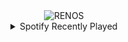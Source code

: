 <div align="center">
<picture>
    <source media="(prefers-color-scheme: dark)" srcset="https://i.ibb.co/j9FbB5MT/output-gif.gif">
    <source media="(prefers-color-scheme: light)" srcset="https://i.ibb.co/j9FbB5MT/output-gif.gif">
    <img alt="RENOS" src="https://i.ibb.co/j9FbB5MT/output-gif.gif">
</picture>
<details>
<summary>Spotify Recently Played</summary>
<img src="https://spotify-recently-played-readme.vercel.app/api?user=31d6d6zerc5ct6kck32na2ozsqf4&unique=1&width=400" alt="Spotify" />
</details>
</div>

<!-- Image deletion URL: https://ibb.co/qLw7Xnsd/f29f0b4f3ab0a0c5a8519905738c0131 -->